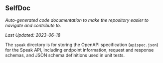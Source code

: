 <!--- START SELFDOC --->
## SelfDoc
_Auto-generated code documentation to make the repository easier to navigate and contribute to._

_Last Updated: 2023-06-18_

The `speak` directory is for storing the OpenAPI specification (`apispec.json`) for the Speak API, including endpoint information, request and response schemas, and JSON schema definitions used in unit tests.

<!--- END SELFDOC --->